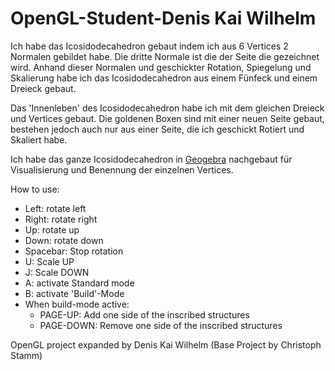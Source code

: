 # OpenGL-Student-Denis Kai Wilhelm

Ich habe das Icosidodecahedron gebaut indem ich aus 6 Vertices 2 Normalen gebildet habe. Die dritte Normale ist die der Seite die gezeichnet wird.
Anhand dieser Normalen und geschickter Rotation, Spiegelung und Skalierung habe ich das Icosidodecahedron aus einem Fünfeck und einem Dreieck gebaut.

Das 'Innenleben' des Icosidodecahedron habe ich mit dem gleichen Dreieck und Vertices gebaut. Die goldenen Boxen sind mit einer neuen Seite gebaut,
bestehen jedoch auch nur aus einer Seite, die ich geschickt Rotiert und Skaliert habe.

Ich habe das ganze Icosidodecahedron in [Geogebra](https://www.geogebra.org/classic/y2k4gwwj) nachgebaut für Visualisierung und Benennung der einzelnen Vertices.


How to use:

- Left: rotate left
- Right: rotate right
- Up: rotate up
- Down: rotate down
- Spacebar: Stop rotation
- U: Scale UP
- J: Scale DOWN
- A: activate Standard mode
- B: activate 'Build'-Mode
- When build-mode active:
  - PAGE-UP: Add one side of the inscribed structures
  - PAGE-DOWN: Remove one side of the inscribed structures


OpenGL project expanded by Denis Kai Wilhelm
(Base Project by Christoph Stamm)